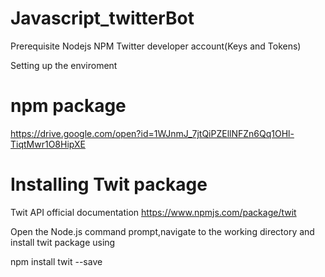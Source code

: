 # Javascript_twitterBot

Prerequisite 
Nodejs
NPM
Twitter developer account(Keys and Tokens)


Setting up the enviroment

# npm package

https://drive.google.com/open?id=1WJnmJ_7jtQiPZEllNFZn6Qq1OHl-TiqtMwr1O8HipXE

# Installing Twit package

Twit API official documentation
https://www.npmjs.com/package/twit 

Open the Node.js command prompt,navigate to the working directory and install twit package using 

npm install twit --save

